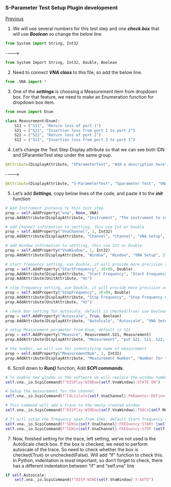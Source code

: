 ### S-Parameter Test Setup Plugin development
[Previous](https://csprings.github.io/Code-Repo/ResetStep.html)

1.	We will use several numbers for this test step and one ***check box*** that will use ***Boolean*** so change the below line
```python
from System import String, Int32 
```
----> 
```python
from System Import String, Int32, Double, Boolean
```

2. Need to connect ***VNA class*** to this file, so add the below line.
```python
from .VNA import *
```
3. One of the ***settings*** is choosing a Measurement item from dropdown box. For that feature, we need to make an Enumeration function for dropdown box item.
```python
from enum import Enum
```
```python
class Measurement(Enum):
	S11 = ("S11", "Return loss of port 1")
	S21 = ("S21", "Insertion loss from port 1 to port 2")
	S22 = ("S22", "Return loss of port 2")
	S12 = ("S12", "Insertion loss from port 2 to port 1")
```

4. Let’s change the Test Step Display attribute so that we can see both IDN and SParamterTest step under the same group. 
```python
@Attribute(DisplayAttribute, "SParameterTest", "Add a description here", "Add a group name here")
```
---->
```python
@Attribute(DisplayAttribute, "S-ParameterTest", "Sparameter Test", "VNA")
```

5. Let’s add ***Settings***, copy below lines of the code, and paste it to the ***init*** function
```python
# Add Instrument instance to this test step
prop = self.AddProperty("vna", None, VNA)
prop.AddAttribute(DisplayAttribute, "Instrument", "The instrument to connect", "Resources", 1)

# add Channel information to settting, this use Int or Double
prop = self.AddProperty("VnaChannel", 1, Int32)
prop.AddAttribute(DisplayAttribute, "Channel", "Channel", "VNA Setup", 2)

# add Window information to settting, this use Int or Double
prop = self.AddProperty("VnaWindow", 1, Int32)
prop.AddAttribute(DisplayAttribute, "Window", "Window", "VNA Setup", 3)

# start frequency setting, use Double, it will provide more precision setting
prop = self.AddProperty("StartFrequency", 1E+09, Double)
prop.AddAttribute(DisplayAttribute, "Start Frequency", "Start Frequency of the sweep", "VNA Setup", 4)
prop.AddAttribute(UnitAttribute, "Hz")

# stop frequency setting, use Double, it will provide more precision setting
prop = self.AddProperty("StopFrequency", 2E+09, Double)
prop.AddAttribute(DisplayAttribute, "Stop Frequency", "Stop Frequency of the sweep", "VNA Setup", 5)
prop.AddAttribute(UnitAttribute, "Hz")

# check box setting for Autoscale, default is checked(True) use boolean(True/False)
prop = self.AddProperty("Autoscale", True, Boolean)
prop.AddAttribute(DisplayAttribute, "AutoScale", "Autoscale", "VNA Setup", 6)

# setup Measurement parameter from Enum, default is S21
prop = self.AddProperty("Measure", Measurement.S21, Measurement)
prop.AddAttribute(DisplayAttribute, "Measurement", "put S21, S11, S22, S12", "Measurement", 7)

# the number, we will use for indentifying name of measurement
prop = self.AddProperty("MeasurementNum", 1, Int32)
prop.AddAttribute(DisplayAttribute, "Measurement Number", "Number for the measurement", "Measurement", 8)
```

6. Scroll down to ***Run()*** function, Add ***SCPI commands***. 
```python
# To enable new window in the software we will replace the window number to the VnaWindow
self.vna._io.ScpiCommand(f"DISPlay:WINDow{self.VnaWindow}:STATE ON")

# Setup the measurement for the channel
self.vna._io.ScpiCommand(f"CALCulate{self.VnaChannel}:PARameter:DEFine:EXT 'Meas{self.MeasurementNum}', '{self.Measure.value[0]}'")

# This command will add a trace to the newly created window
self.vna._io.ScpiCommand(f"DISPlay:WINDow{self.VnaWindow}:TRACe{self.MeasurementNum}:FEED 'Meas{self.MeasurementNum}'")

# It will setup the frequency span from 1GHz, default Start frequency to 2GHz, default Stop frequency.
self.vna._io.ScpiCommand(f"SENSe{self.VnaChannel}:FREQuency:STARt {self.StartFrequency}")
self.vna._io.ScpiCommand(f"SENSe{self.VnaChannel}:FREQuency:STOP {self.StopFrequency}")
```

7. Now, finished setting for the trace, left setting, we’ve not used is the AutoScale check box. If the box is checked, we need to perform autoscale of the trace. So need to check whether the box is checked(True) or unchecked(False). Will add “If” function to check this. In Python, indentation is most important, so don’t forget to check, there has a different indentation between “if” and “self.vna” line
```python
if self.Autoscale:
	self.vna._io.ScpiCommand(f"DISP:WIND{self.VnaWindow}:Y:AUTO")
```

